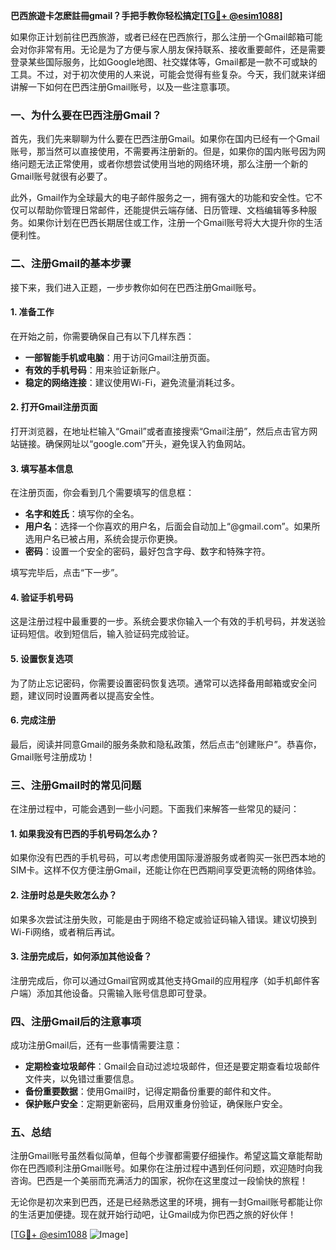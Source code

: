 **巴西旅遊卡怎麽註冊gmail？手把手教你轻松搞定[[TG💪+ @esim1088](https://t.me/s/esim1088)]**

如果你正计划前往巴西旅游，或者已经在巴西旅行，那么注册一个Gmail邮箱可能会对你非常有用。无论是为了方便与家人朋友保持联系、接收重要邮件，还是需要登录某些国际服务，比如Google地图、社交媒体等，Gmail都是一款不可或缺的工具。不过，对于初次使用的人来说，可能会觉得有些复杂。今天，我们就来详细讲解一下如何在巴西注册Gmail账号，以及一些注意事项。

### 一、为什么要在巴西注册Gmail？

首先，我们先来聊聊为什么要在巴西注册Gmail。如果你在国内已经有一个Gmail账号，那当然可以直接使用，不需要再注册新的。但是，如果你的国内账号因为网络问题无法正常使用，或者你想尝试使用当地的网络环境，那么注册一个新的Gmail账号就很有必要了。

此外，Gmail作为全球最大的电子邮件服务之一，拥有强大的功能和安全性。它不仅可以帮助你管理日常邮件，还能提供云端存储、日历管理、文档编辑等多种服务。如果你计划在巴西长期居住或工作，注册一个Gmail账号将大大提升你的生活便利性。

### 二、注册Gmail的基本步骤

接下来，我们进入正题，一步步教你如何在巴西注册Gmail账号。

#### 1. 准备工作

在开始之前，你需要确保自己有以下几样东西：
- **一部智能手机或电脑**：用于访问Gmail注册页面。
- **有效的手机号码**：用来验证新账户。
- **稳定的网络连接**：建议使用Wi-Fi，避免流量消耗过多。

#### 2. 打开Gmail注册页面

打开浏览器，在地址栏输入“Gmail”或者直接搜索“Gmail注册”，然后点击官方网站链接。确保网址以“google.com”开头，避免误入钓鱼网站。

#### 3. 填写基本信息

在注册页面，你会看到几个需要填写的信息框：
- **名字和姓氏**：填写你的全名。
- **用户名**：选择一个你喜欢的用户名，后面会自动加上“@gmail.com”。如果所选用户名已被占用，系统会提示你更换。
- **密码**：设置一个安全的密码，最好包含字母、数字和特殊字符。

填写完毕后，点击“下一步”。

#### 4. 验证手机号码

这是注册过程中最重要的一步。系统会要求你输入一个有效的手机号码，并发送验证码短信。收到短信后，输入验证码完成验证。

#### 5. 设置恢复选项

为了防止忘记密码，你需要设置密码恢复选项。通常可以选择备用邮箱或安全问题，建议同时设置两者以提高安全性。

#### 6. 完成注册

最后，阅读并同意Gmail的服务条款和隐私政策，然后点击“创建账户”。恭喜你，Gmail账号注册成功！

### 三、注册Gmail时的常见问题

在注册过程中，可能会遇到一些小问题。下面我们来解答一些常见的疑问：

#### 1. 如果我没有巴西的手机号码怎么办？

如果你没有巴西的手机号码，可以考虑使用国际漫游服务或者购买一张巴西本地的SIM卡。这样不仅方便注册Gmail，还能让你在巴西期间享受更流畅的网络体验。

#### 2. 注册时总是失败怎么办？

如果多次尝试注册失败，可能是由于网络不稳定或验证码输入错误。建议切换到Wi-Fi网络，或者稍后再试。

#### 3. 注册完成后，如何添加其他设备？

注册完成后，你可以通过Gmail官网或其他支持Gmail的应用程序（如手机邮件客户端）添加其他设备。只需输入账号信息即可登录。

### 四、注册Gmail后的注意事项

成功注册Gmail后，还有一些事情需要注意：

- **定期检查垃圾邮件**：Gmail会自动过滤垃圾邮件，但还是要定期查看垃圾邮件文件夹，以免错过重要信息。
- **备份重要数据**：使用Gmail时，记得定期备份重要的邮件和文件。
- **保护账户安全**：定期更新密码，启用双重身份验证，确保账户安全。

### 五、总结

注册Gmail账号虽然看似简单，但每个步骤都需要仔细操作。希望这篇文章能帮助你在巴西顺利注册Gmail账号。如果你在注册过程中遇到任何问题，欢迎随时向我咨询。巴西是一个美丽而充满活力的国家，祝你在这里度过一段愉快的旅程！

无论你是初次来到巴西，还是已经熟悉这里的环境，拥有一封Gmail账号都能让你的生活更加便捷。现在就开始行动吧，让Gmail成为你巴西之旅的好伙伴！

[[TG💪+ @esim1088](https://t.me/s/esim1088) ![Image](https://i.postimg.cc/4NQfJmqS/Snipaste-2025-05-13-00-14-12.png)]
